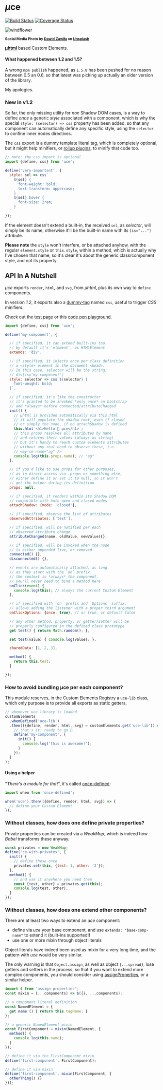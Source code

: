 # <em>µ</em>ce

[![Build Status](https://travis-ci.com/WebReflection/uce.svg?branch=master)](https://travis-ci.com/WebReflection/uce) [![Coverage Status](https://coveralls.io/repos/github/WebReflection/uce/badge.svg?branch=master)](https://coveralls.io/github/WebReflection/uce?branch=master)

![windflower](./uce-head.jpg)

<sup>**Social Media Photo by [Dawid Zawiła](https://unsplash.com/@davealmine) on [Unsplash](https://unsplash.com/)**</sup>

**[µhtml](https://github.com/WebReflection/uhtml#readme)** based Custom Elements.



#### What happened between 1.2 and 1.5?

A wrong `npm publish` happened, as `1.5.0` has been pushed for no reason between 0.5 an 0.6, so that latest was picking up actually an older version of the library.

My apologies.



### New in v1.2

So far, the only missing utility for *non* Shadow DOM cases, is a way to define *once* a generic *style* associated with a component, which is why the special `style: (selector) => css` property has been added, so that any component can automatically define any specific style, using the `selector` to confine inner nodes directives.

The `css` export is a dummy template literal tag, which is completely optional, but it might help minifiers, or [rollup plugins](https://github.com/asyncLiz/rollup-plugin-minify-html-literals), to minify that code too.

```js
// note: the css import is optional
import {define, css} from 'uce';

define('very-important', {
  style: sel => css`
    ${sel} {
      font-weight: bold;
      text-transform: uppercase;
    }
    ${sel}:hover {
      font-size: 2rem;
    }
  `
});
```

If the element doesn't extend a built-in, the received `sel`, as _selector_, will simply be its name, otherwise it'll be the built-in name with its `[is="..."]` attribute.

**Please note** the `style` won't interfere, or be attached anyhow, with the regular `element.style` or `this.style`, within a method, which is actually why I've chosen that name, so it's clear it's about the generic class/component style, and not its property.


## API In A Nutshell

_<em>µ</em>ce_ exports `render`, `html`, and `svg`, from _<em>µ</em>html_, plus its own way to `define` components.

In version *1.2*, it exports also a [dummy-tag](https://github.com/WebReflection/dummy-tag#readme) named `css`, useful to trigger _CSS_ minifiers.

Check out the [test page](https://webreflection.github.io/uce/test/) or this [code pen playground](https://codepen.io/WebReflection/pen/MWwJpWx?editors=0010).

```js
import {define, css} from 'uce';

define('my-component', {

  // if specified, it can extend built-ins too.
  // by default it's 'element', as HTMLElement
  extends: 'div',

  // if specified, it injects once per class definition
  // a <style> element in the document <head>.
  // In this case, selector will be the string:
  // div[is="my-component"]
  style: selector => css`${selector} {
    font-weight: bold;
  }`,

  // if specified, it's like the constructor
  // it's granted to be invoked *only once* on bootstrap
  // and *always* before connected/attributeChanged
  init() {
    // µhtml is provided automatically via this.html
    // it will populate the shadow root, even if closed
    // or simply the node, if no attachShadow is defined
    this.html`<h1>Hello 👋 µce</h1>`;
    // this.props resolves all attributes by name
    // and returns their values (always as string)
    // but it's handy to reach custom elements attributes
    // without any real need to observe these, i.e.
    // <my-ce name="ag" />
    console.log(this.props.name); // "ag"
  },

  // if you'd like to use props for other purposes,
  // as in direct access via .props or something else,
  // either define it or set it to null, so it won't
  // get the helper during its definition
  props: null,

  // if specified, it renders within its Shadow DOM
  // compatible with both open and closed modes
  attachShadow: {mode: 'closed'},

  // if specified, observe the list of attributes
  observedAttributes: ['test'],

  // if specified, will be notified per each
  // observed attribute change
  attributeChanged(name, oldValue, newValue){},

  // if specified, will be invoked when the node
  // is either appended live, or removed
  connected() {},
  disconnected() {},

  // events are automatically attached, as long
  // as they start with the `on` prefix
  // the context is *always* the component,
  // you'll never need to bind a method here
  onClick(event) {
    console.log(this); // always the current Custom Element
  },

  // if specified with `on` prefix and `Options` suffix,
  // allows adding the listener with a proper third argument
  onClickOptions: {once: true}, // or true, or default false

  // any other method, property, or getter/setter will be
  // properly configured in the defined class prototype
  get test() { return Math.random(); },

  set test(value) { console.log(value); },

  sharedData: [1, 2, 3],

  method() {
    return this.test;
  }

});
```


### How to avoid bundling µce per each component?

This module reserves, in the Custom Elements Registry a `uce-lib` class, which only purpose is to provide all exports as static getters.

```js
// whenever uce library is loaded
customElements
  .whenDefined('uce-lib')
  .then(({define, render, html, svg} = customElements.get('uce-lib')) => {
    // that's it: ready to go 🎉
    define('my-component', {
      init() {
        console.log('this is awesome!');
      }
    });
  }
);
```

#### Using a helper

"_There's a module for that_", it's called [once-defined](https://github.com/WebReflection/once-defined#readme):

```js
import when from 'once-defined';

when('uce').then(({define, render, html, svg}) => {
  // define your Custom Element
});
```



### Without classes, how does one define private properties?

Private properties can be created via a _WeakMap_, which is indeed how _Babel_ transforms these anyway.

```js
const privates = new WeakMap;
define('ce-with-privates', {
  init() {
    // define these once
    privates.set(this, {test: 1, other: '2'});
  },
  method() {
    // and use it anywhere you need them
    const {test, other} = privates.get(this);
    console.log(test, other);
  }
});
```


### Without classes, how does one extend other components?

There are at least two ways to extend an _uce_ component:

  * define via _uce_ your base component, and use `extends: "base-comp-name"` to extend it (built-ins supported!)
  * use one or more mixin through object literals

Object literals have indeed been used as mixin for a very long time, and the pattern with _uce_ would be very similar.

The only warning is that `Object.assign`, as well as object `{...spread}`, lose getters and setters in the process, so that if you want to extend more complex components, you should consider using [assignProperties](https://github.com/WebReflection/assign-properties#readme), or a similar helper.

```js
import $ from 'assign-properties';
const mixin = (...components) => $({}, ...components);

// a component literal definition
const NamedElement = {
  get name () { return this.tagName; }
};

// a generic NamedElement mixin
const FirstComponent = mixin(NamedElement, {
  method() {
    console.log(this.name);
  }
});

// define it via the FirstComponent mixin
define('first-component', FirstComponent);

// define it via mixin
define('first-component', mixin(FirstComponent, {
  otherThing() {}
}));
```
